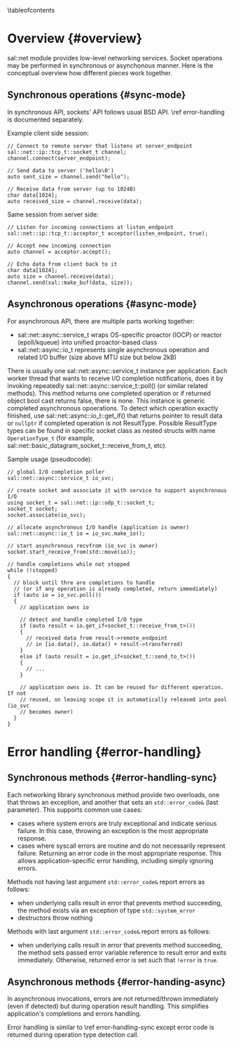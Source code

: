 <!--- \defgroup net Networking -->

\tableofcontents


Overview {#overview}
========

sal::net module provides low-level networking services. Socket operations may
be performed in synchronous or asynchonous manner. Here is the conceptual
overview how different pieces work together.


Synchronous operations {#sync-mode}
----------------------

In synchronous API, sockets' API follows usual BSD API. \ref error-handling is
documented separately.

Example client side session:
```{.cpp}
// Connect to remote server that listens at server_endpoint
sal::net::ip::tcp_t::socket_t channel;
channel.connect(server_endpoint);

// Send data to server ('hello\0')
auto sent_size = channel.send("hello");

// Receive data from server (up to 1024B)
char data[1024];
auto received_size = channel.receive(data);
```

Same session from server side:
```{.cpp}
// Listen for incoming connections at listen_endpoint
sal::net::ip::tcp_t::acceptor_t acceptor(listen_endpoint, true);

// Accept new incoming connection
auto channel = acceptor.accept();

// Echo data from client back to it
char data[1024];
auto size = channel.receive(data);
channel.send(sal::make_buf(data, size));
```


Asynchronous operations {#async-mode}
-----------------------

For asynchronous API, there are multiple parts working together:
  - sal::net::async::service_t wraps OS-specific proactor (IOCP) or reactor
    (epoll/kqueue) into unified proactor-based class
  - sal::net::async::io_t represents single asynchronous operation and related
    I/O buffer (size above MTU size but below 2kB)

There is usually one sal::net::async::service_t instance per application. Each
worker thread that wants to receive I/O completion notifications, does it by
invoking repeatedly sal::net::async::service_t::poll() (or similar related
methods). This method returns one completed operation or if returned object
bool cast returns false, there is none. This instance is generic completed
asynchronous opoerations. To detect which operation exactly finished, use
sal::net::async::io_t::get_if<ResultType>() that returns pointer to result
data or ```nullptr``` if completed operation is not ResultType. Possible
ResultType types can be found in specific socket class as nested structs with
name ```OperationType_t``` (for example,
sal::net::basic_datagram_socket_t::receive_from_t, etc).

Sample usage (pseudocode):

```{.cpp}
// global I/O completion poller
sal::net::async::service_t io_svc;

// create socket and associate it with service to support asynchronous I/O
using socket_t = sal::net::ip::udp_t::socket_t;
socket_t socket;
socket.associate(io_svc);

// allocate asynchronous I/O handle (application is owner)
sal::net::async::io_t io = io_svc.make_io();

// start asynchronous recvfrom (io_svc is owner)
socket.start_receive_from(std::move(io));

// handle completions while not stopped
while (!stopped)
{
  // block until thre are completions to handle
  // (or if any operation is already completed, return immediately)
  if (auto io = io_svc.poll())
  {
    // application owns io

    // detect and handle completed I/O type
    if (auto result = io.get_if<socket_t::receive_from_t>())
    {
      // received data from result->remote_endpoint
      // in [io.data(), io.data() + result->transferred)
    }
    else if (auto result = io.get_if<socket_t::send_to_t>())
    {
      // ...
    }

    // application owns io. It can be reused for different operation. If not
    // reused, on leaving scope it is automatically released into pool (io_svc
    // becomes owner)
  }
}
```


Error handling {#error-handling}
==============

Synchronous methods {#error-handling-sync}
-------------------

Each networking library synchronous method provide two overloads, one that
throws an exception, and another that sets an ```std::error_code&``` (last
parameter). This supports common use cases:
  - cases where system errors are truly exceptional and indicate serious
    failure. In this case, throwing an exception is the most appropriate
    response.
  - cases where syscall errors are routine and do not necessarily represent
    failure. Returning an error code in the most appropriate response. This
    allows application-specific error handling, including simply ignoring
    errors.

Methods not having last argument ```std::error_code&``` report errors as
follows:
  - when underlying calls result in error that prevents method succeeding, the
    method exists via an exception of type ```std::system_error```
  - destructors throw nothing

Methods with last argument ```std::error_code&``` report errors as follows:
  - when underlying calls result in error that prevents method succeeding, the
    method sets passed error variable reference to result error and exits
    immediately. Otherwise, returned error is set such that ```!error``` is
    ```true```.


Asynchronous methods {#error-handing-async}
--------------------

In asynchronous invocations, errors are not returned/thrown immediately (even
if detected) but during operation result handling. This simplifies
application's completions and errors handling.

Error handling is similar to \ref error-handling-sync except error code is
returned during operation type detection call.

